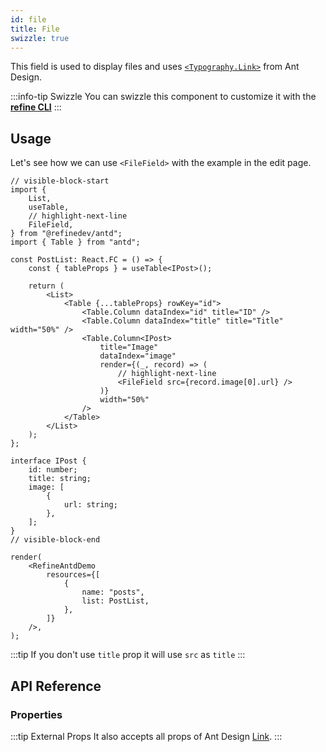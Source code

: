 ```yaml
---
id: file
title: File
swizzle: true
---
```


This field is used to display files and uses [`<Typography.Link>`](https://ant.design/components/typography) from Ant Design.

:::info-tip Swizzle
You can swizzle this component to customize it with the [**refine CLI**](/docs/packages/documentation/cli)
:::

## Usage

Let's see how we can use `<FileField>` with the example in the edit page.

```tsx live
// visible-block-start
import {
    List,
    useTable,
    // highlight-next-line
    FileField,
} from "@refinedev/antd";
import { Table } from "antd";

const PostList: React.FC = () => {
    const { tableProps } = useTable<IPost>();

    return (
        <List>
            <Table {...tableProps} rowKey="id">
                <Table.Column dataIndex="id" title="ID" />
                <Table.Column dataIndex="title" title="Title" width="50%" />
                <Table.Column<IPost>
                    title="Image"
                    dataIndex="image"
                    render={(_, record) => (
                        // highlight-next-line
                        <FileField src={record.image[0].url} />
                    )}
                    width="50%"
                />
            </Table>
        </List>
    );
};

interface IPost {
    id: number;
    title: string;
    image: [
        {
            url: string;
        },
    ];
}
// visible-block-end

render(
    <RefineAntdDemo
        resources={[
            {
                name: "posts",
                list: PostList,
            },
        ]}
    />,
);
```

:::tip
If you don't use `title` prop it will use `src` as `title`
:::

## API Reference

### Properties

<PropsTable module="@refinedev/antd/FileField" />

:::tip External Props
It also accepts all props of Ant Design [Link](https://ant.design/components/typography/#How-to-use-Typography.Link-in-react-router).
:::
